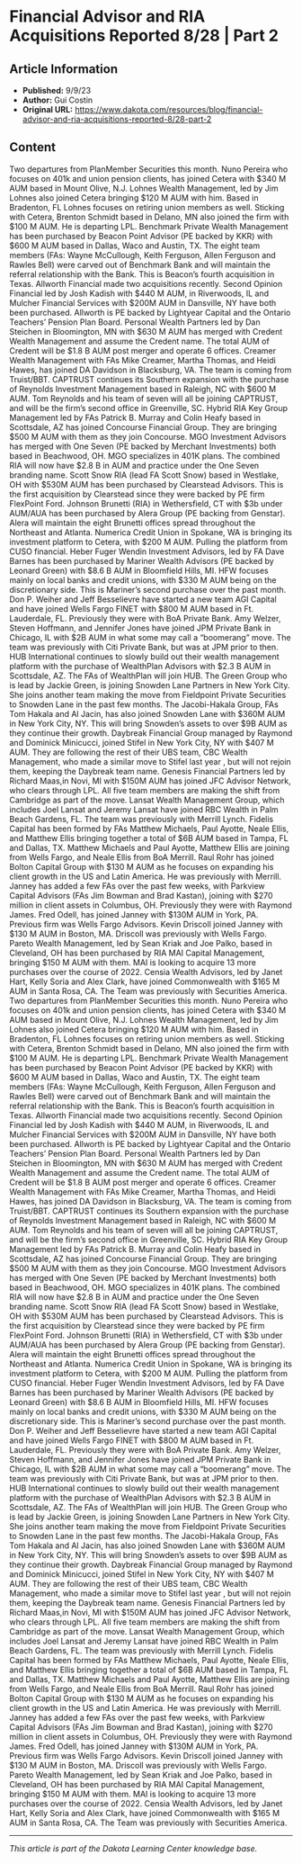 # Financial Advisor and RIA Acquisitions Reported 8/28 | Part 2

## Article Information
- **Published:** 9/9/23
- **Author:** Gui Costin
- **Original URL:** https://www.dakota.com/resources/blog/financial-advisor-and-ria-acquisitions-reported-8/28-part-2

## Content

Two departures from PlanMember Securities this month. Nuno Pereira who focuses on 401k and union pension clients, has joined Cetera with $340 M AUM based in Mount Olive, N.J. Lohnes Wealth Management, led by Jim Lohnes also joined Cetera bringing $120 M AUM with him. Based in Bradenton, FL Lohnes focuses on retiring union members as well. Sticking with Cetera, Brenton Schmidt based in Delano, MN also joined the firm with $100 M AUM. He is departing LPL. Benchmark Private Wealth Management has been purchased by Beacon Point Advisor (PE backed by KKR) with $600 M AUM based in Dallas, Waco and Austin, TX. The eight team members (FAs: Wayne McCullough, Keith Ferguson, Allen Ferguson and Rawles Bell) were carved out of Benchmark Bank and will maintain the referral relationship with the Bank. This is Beacon’s fourth acquisition in Texas. Allworth Financial made two acquisitions recently. Second Opinion Financial led by Josh Kadish with $440 M AUM, in Riverwoods, IL and Mulcher Financial Services with $200M AUM in Dansville, NY have both been purchased. Allworth is PE backed by Lightyear Capital and the Ontario Teachers’ Pension Plan Board. Personal Wealth Partners led by Dan Steichen in Bloomington, MN with $630 M AUM has merged with Credent Wealth Management and assume the Credent name. The total AUM of Credent will be $1.8 B AUM post merger and operate 6 offices. Creamer Wealth Management with FAs Mike Creamer, Martha Thomas, and Heidi Hawes, has joined DA Davidson in Blacksburg, VA. The team is coming from Truist/BBT. CAPTRUST continues its Southern expansion with the purchase of Reynolds Investment Management based in Raleigh, NC with $600 M AUM. Tom Reynolds and his team of seven will all be joining CAPTRUST, and will be the firm’s second office in Greenville, SC. Hybrid RIA Key Group Management led by FAs Patrick B. Murray and Colin Heafy based in Scottsdale, AZ has joined Concourse Financial Group. They are bringing $500 M AUM with them as they join Concourse. MGO Investment Advisors has merged with One Seven (PE backed by Merchant Investments) both based in Beachwood, OH. MGO specializes in 401K plans. The combined RIA will now have $2.8 B in AUM and practice under the One Seven branding name. Scott Snow RIA (lead FA Scott Snow) based in Westlake, OH with $530M AUM has been purchased by Clearstead Advisors. This is the first acquisition by Clearstead since they were backed by PE firm FlexPoint Ford. Johnson Brunetti (RIA) in Wethersfield, CT with $3b under AUM/AUA has been purchased by Alera Group (PE backing from Genstar). Alera will maintain the eight Brunetti offices spread throughout the Northeast and Atlanta. Numerica Credit Union in Spokane, WA is bringing its investment platform to Cetera, with $200 M AUM. Pulling the platform from CUSO financial. Heber Fuger Wendin Investment Advisors, led by FA Dave Barnes has been purchased by Mariner Wealth Advisors (PE backed by Leonard Green) with $8.6 B AUM in Bloomfield Hills, MI. HFW focuses mainly on local banks and credit unions, with $330 M AUM being on the discretionary side. This is Mariner’s second purchase over the past month. Don P. Weiher and Jeff Besselievre have started a new team AGI Capital and have joined Wells Fargo FINET with $800 M AUM based in Ft. Lauderdale, FL. Previously they were with BoA Private Bank. Amy Welzer, Steven Hoffmann, and Jennifer Jones have joined JPM Private Bank in Chicago, IL with $2B AUM in what some may call a “boomerang” move. The team was previously with Citi Private Bank, but was at JPM prior to then. HUB International continues to slowly build out their wealth management platform with the purchase of WealthPlan Advisors with $2.3 B AUM in Scottsdale, AZ. The FAs of WealthPlan will join HUB. The Green Group who is lead by Jackie Green, is joining Snowden Lane Partners in New York City. She joins another team making the move from Fieldpoint Private Securities to Snowden Lane in the past few months. The Jacobi-Hakala Group, FAs Tom Hakala and Al Jacin, has also joined Snowden Lane with $360M AUM in New York City, NY. This will bring Snowden’s assets to over $9B AUM as they continue their growth. Daybreak Financial Group managed by Raymond and Dominick Minicucci, joined Stifel in New York City, NY with $407 M AUM. They are following the rest of their UBS team, CBC Wealth Management, who made a similar move to Stifel last year , but will not rejoin them, keeping the Daybreak team name. Genesis Financial Partners led by Richard Maas,in Novi, MI with $150M AUM has joined JFC Advisor Network, who clears through LPL. All five team members are making the shift from Cambridge as part of the move. Lansat Wealth Management Group, which includes Joel Lansat and Jeremy Lansat have joined RBC Wealth in Palm Beach Gardens, FL. The team was previously with Merrill Lynch. Fidelis Capital has been formed by FAs Matthew Michaels, Paul Ayotte, Neale Ellis, and Matthew Ellis bringing together a total of $6B AUM based in Tampa, FL and Dallas, TX. Matthew Michaels and Paul Ayotte, Matthew Ellis are joining from Wells Fargo, and Neale Ellis from BoA Merrill. Raul Rohr has joined Bolton Capital Group with $130 M AUM as he focuses on expanding his client growth in the US and Latin America. He was previously with Merrill. Janney has added a few FAs over the past few weeks, with Parkview Capital Advisors (FAs Jim Bowman and Brad Kastan), joining with $270 million in client assets in Columbus, OH. Previously they were with Raymond James. Fred Odell, has joined Janney with $130M AUM in York, PA. Previous firm was Wells Fargo Advisors. Kevin Driscoll joined Janney with $130 M AUM in Boston, MA. Driscoll was previously with Wells Fargo. Pareto Wealth Management, led by Sean Kriak and Joe Palko, based in Cleveland, OH has been purchased by RIA MAI Capital Management, bringing $150 M AUM with them. MAI is looking to acquire 13 more purchases over the course of 2022. Censia Wealth Advisors, led by Janet Hart, Kelly Soria and Alex Clark, have joined Commonwealth with $165 M AUM in Santa Rosa, CA. The Team was previously with Securities America. Two departures from PlanMember Securities this month. Nuno Pereira who focuses on 401k and union pension clients, has joined Cetera with $340 M AUM based in Mount Olive, N.J. Lohnes Wealth Management, led by Jim Lohnes also joined Cetera bringing $120 M AUM with him. Based in Bradenton, FL Lohnes focuses on retiring union members as well. Sticking with Cetera, Brenton Schmidt based in Delano, MN also joined the firm with $100 M AUM. He is departing LPL. Benchmark Private Wealth Management has been purchased by Beacon Point Advisor (PE backed by KKR) with $600 M AUM based in Dallas, Waco and Austin, TX. The eight team members (FAs: Wayne McCullough, Keith Ferguson, Allen Ferguson and Rawles Bell) were carved out of Benchmark Bank and will maintain the referral relationship with the Bank. This is Beacon’s fourth acquisition in Texas. Allworth Financial made two acquisitions recently. Second Opinion Financial led by Josh Kadish with $440 M AUM, in Riverwoods, IL and Mulcher Financial Services with $200M AUM in Dansville, NY have both been purchased. Allworth is PE backed by Lightyear Capital and the Ontario Teachers’ Pension Plan Board. Personal Wealth Partners led by Dan Steichen in Bloomington, MN with $630 M AUM has merged with Credent Wealth Management and assume the Credent name. The total AUM of Credent will be $1.8 B AUM post merger and operate 6 offices. Creamer Wealth Management with FAs Mike Creamer, Martha Thomas, and Heidi Hawes, has joined DA Davidson in Blacksburg, VA. The team is coming from Truist/BBT. CAPTRUST continues its Southern expansion with the purchase of Reynolds Investment Management based in Raleigh, NC with $600 M AUM. Tom Reynolds and his team of seven will all be joining CAPTRUST, and will be the firm’s second office in Greenville, SC. Hybrid RIA Key Group Management led by FAs Patrick B. Murray and Colin Heafy based in Scottsdale, AZ has joined Concourse Financial Group. They are bringing $500 M AUM with them as they join Concourse. MGO Investment Advisors has merged with One Seven (PE backed by Merchant Investments) both based in Beachwood, OH. MGO specializes in 401K plans. The combined RIA will now have $2.8 B in AUM and practice under the One Seven branding name. Scott Snow RIA (lead FA Scott Snow) based in Westlake, OH with $530M AUM has been purchased by Clearstead Advisors. This is the first acquisition by Clearstead since they were backed by PE firm FlexPoint Ford. Johnson Brunetti (RIA) in Wethersfield, CT with $3b under AUM/AUA has been purchased by Alera Group (PE backing from Genstar). Alera will maintain the eight Brunetti offices spread throughout the Northeast and Atlanta. Numerica Credit Union in Spokane, WA is bringing its investment platform to Cetera, with $200 M AUM. Pulling the platform from CUSO financial. Heber Fuger Wendin Investment Advisors, led by FA Dave Barnes has been purchased by Mariner Wealth Advisors (PE backed by Leonard Green) with $8.6 B AUM in Bloomfield Hills, MI. HFW focuses mainly on local banks and credit unions, with $330 M AUM being on the discretionary side. This is Mariner’s second purchase over the past month. Don P. Weiher and Jeff Besselievre have started a new team AGI Capital and have joined Wells Fargo FINET with $800 M AUM based in Ft. Lauderdale, FL. Previously they were with BoA Private Bank. Amy Welzer, Steven Hoffmann, and Jennifer Jones have joined JPM Private Bank in Chicago, IL with $2B AUM in what some may call a “boomerang” move. The team was previously with Citi Private Bank, but was at JPM prior to then. HUB International continues to slowly build out their wealth management platform with the purchase of WealthPlan Advisors with $2.3 B AUM in Scottsdale, AZ. The FAs of WealthPlan will join HUB. The Green Group who is lead by Jackie Green, is joining Snowden Lane Partners in New York City. She joins another team making the move from Fieldpoint Private Securities to Snowden Lane in the past few months. The Jacobi-Hakala Group, FAs Tom Hakala and Al Jacin, has also joined Snowden Lane with $360M AUM in New York City, NY. This will bring Snowden’s assets to over $9B AUM as they continue their growth. Daybreak Financial Group managed by Raymond and Dominick Minicucci, joined Stifel in New York City, NY with $407 M AUM. They are following the rest of their UBS team, CBC Wealth Management, who made a similar move to Stifel last year , but will not rejoin them, keeping the Daybreak team name. Genesis Financial Partners led by Richard Maas,in Novi, MI with $150M AUM has joined JFC Advisor Network, who clears through LPL. All five team members are making the shift from Cambridge as part of the move. Lansat Wealth Management Group, which includes Joel Lansat and Jeremy Lansat have joined RBC Wealth in Palm Beach Gardens, FL. The team was previously with Merrill Lynch. Fidelis Capital has been formed by FAs Matthew Michaels, Paul Ayotte, Neale Ellis, and Matthew Ellis bringing together a total of $6B AUM based in Tampa, FL and Dallas, TX. Matthew Michaels and Paul Ayotte, Matthew Ellis are joining from Wells Fargo, and Neale Ellis from BoA Merrill. Raul Rohr has joined Bolton Capital Group with $130 M AUM as he focuses on expanding his client growth in the US and Latin America. He was previously with Merrill. Janney has added a few FAs over the past few weeks, with Parkview Capital Advisors (FAs Jim Bowman and Brad Kastan), joining with $270 million in client assets in Columbus, OH. Previously they were with Raymond James. Fred Odell, has joined Janney with $130M AUM in York, PA. Previous firm was Wells Fargo Advisors. Kevin Driscoll joined Janney with $130 M AUM in Boston, MA. Driscoll was previously with Wells Fargo. Pareto Wealth Management, led by Sean Kriak and Joe Palko, based in Cleveland, OH has been purchased by RIA MAI Capital Management, bringing $150 M AUM with them. MAI is looking to acquire 13 more purchases over the course of 2022. Censia Wealth Advisors, led by Janet Hart, Kelly Soria and Alex Clark, have joined Commonwealth with $165 M AUM in Santa Rosa, CA. The Team was previously with Securities America.

---

*This article is part of the Dakota Learning Center knowledge base.*